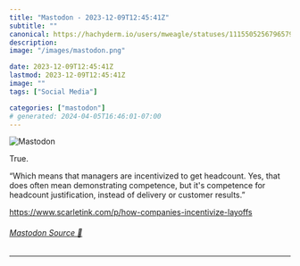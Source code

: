 ```yaml
---
title: "Mastodon - 2023-12-09T12:45:41Z"
subtitle: ""
canonical: https://hachyderm.io/users/mweagle/statuses/111550525679657901
description:
image: "/images/mastodon.png"

date: 2023-12-09T12:45:41Z
lastmod: 2023-12-09T12:45:41Z
image: ""
tags: ["Social Media"]

categories: ["mastodon"]
# generated: 2024-04-05T16:46:01-07:00
---
```

![Mastodon](/images/mastodon.png)

<p>True.</p><p>“Which means that managers are incentivized to get headcount. Yes, that does often mean demonstrating competence, but it&#39;s competence for headcount justification, instead of delivery or customer results.”</p><p><a href="https://www.scarletink.com/p/how-companies-incentivize-layoffs" target="_blank" rel="nofollow noopener noreferrer" translate="no"><span class="invisible">https://www.</span><span class="ellipsis">scarletink.com/p/how-companies</span><span class="invisible">-incentivize-layoffs</span></a></p>


###### [Mastodon Source 🐘](https://hachyderm.io/@mweagle/111550525679657901)

___
